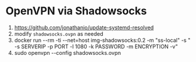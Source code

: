 # OpenVPN via Shadowsocks

1. https://github.com/jonathanio/update-systemd-resolved
2. modify `shadowsocks.ovpn` as needed
4. docker run --rm -ti --net=host img-shadowsocks:0.2 -m "ss-local" -s " -s SERVERIP -p PORT -l 1080 -k PASSWORD -m ENCRYPTION -v"
3. sudo openvpn --config shadowsocks.ovpn
